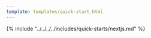 ```yaml
---
template: templates/quick-start.html
---
```


<script>
  const meta = {
    what_you_will_learn: [
      "Create new Next.js app",
      "Install <a href='https://authjs.dev/reference/core/providers/asgardeo' target='_blank'>Asgardeo provider for Auth.js</a>",
      "Add user login and logout",
      "Display user profile information"
    ],
    prerequisites: [
      "About 15 minutes",
      "<a href='{{ base_path }}/get-started/quick-set-up/'>Set-up {{ product_name }}</a>",
      "Install a JS package manager",
      "A favorite text editor or IDE"
    ]
  };
</script>

{% include "../../../../includes/quick-starts/nextjs.md" %}
